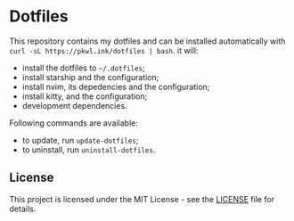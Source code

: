 # Dotfiles

This repository contains my dotfiles and can be installed automatically with `curl -sL https://pkwl.ink/dotfiles | bash`. it will:

- install the dotfiles to `~/.dotfiles`;
- install starship and the configuration;
- install nvim, its depedencies and the configuration;
- install kitty, and the configuration;
- development dependencies.

Following commands are available:

- to update, run `update-dotfiles`;
- to uninstall, run `uninstall-dotfiles`.

## License

This project is licensed under the MIT License - see the [LICENSE](LICENSE) file for details.

